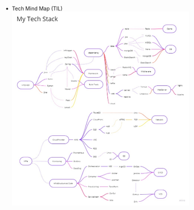 - Tech Mind Map (TIL)
![Tech_Stack_MindMap](https://github.com/GreedTy/myTechStack/blob/main/My_Tech_Stack.jpg)
